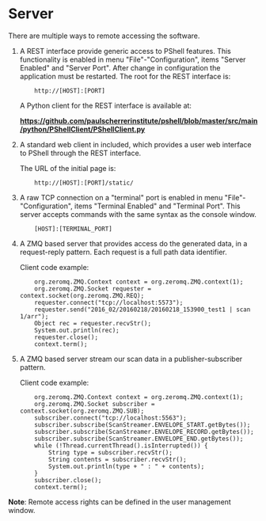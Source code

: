 # Server

There are multiple ways to remote accessing the software.


 1. A REST interface provide generic access to PShell features. 
This functionality is enabled in menu "File"-"Configuration", items "Server Enabled" and "Server Port".
After change in configuration the application must be restarted. 
    The root for the REST interface is:

    ```
        http://[HOST]:[PORT]
    ```
    A Python client for the REST interface is available at:

    __https://github.com/paulscherrerinstitute/pshell/blob/master/src/main/python/PShellClient/PShellClient.py__



 2. A standard web client in included, which provides a user web interface to PShell through the REST interface.

    The URL of the initial page is:

    ```
        http://[HOST]:[PORT]/static/
    ```

 3. A raw TCP connection on a "terminal" port is enabled in menu "File"-"Configuration", items "Terminal Enabled" and "Terminal Port".
This server accepts commands with the same syntax as the console window.

    ```
        [HOST]:[TERMINAL_PORT]
    ```


 4. A ZMQ based server that provides access do the generated data, in a request-reply pattern. 
Each request is a full path data identifier. 

    Client code example:

    ```
        org.zeromq.ZMQ.Context context = org.zeromq.ZMQ.context(1);
        org.zeromq.ZMQ.Socket requester = context.socket(org.zeromq.ZMQ.REQ);
        requester.connect("tcp://localhost:5573");
        requester.send("2016_02/20160218/20160218_153900_test1 | scan 1/arr");
        Object rec = requester.recvStr();
        System.out.println(rec);       
        requester.close();
        context.term();
    ```

 5. A ZMQ based server stream our scan data in a publisher-subscriber pattern.

    Client code example:

    ```
        org.zeromq.ZMQ.Context context = org.zeromq.ZMQ.context(1);
        org.zeromq.ZMQ.Socket subscriber = context.socket(org.zeromq.ZMQ.SUB);
        subscriber.connect("tcp://localhost:5563");
        subscriber.subscribe(ScanStreamer.ENVELOPE_START.getBytes());
        subscriber.subscribe(ScanStreamer.ENVELOPE_RECORD.getBytes());
        subscriber.subscribe(ScanStreamer.ENVELOPE_END.getBytes());
        while (!Thread.currentThread().isInterrupted()) {
            String type = subscriber.recvStr();
            String contents = subscriber.recvStr();
            System.out.println(type + " : " + contents);
        }
        subscriber.close();
        context.term();
    ```

__Note__: Remote access rights can be defined in  the user management window.



